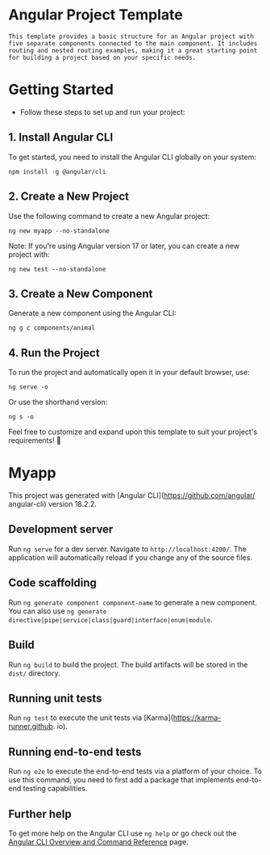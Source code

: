 # Angular Project Template

    This template provides a basic structure for an Angular project with 
    five separate components connected to the main component. It includes 
    routing and nested routing examples, making it a great starting point 
    for building a project based on your specific needs.

#  Getting Started
- Follow these steps to set up and run your project:

## 1. Install Angular CLI
To get started, you need to install the Angular CLI globally on your system:

    npm install -g @angular/cli

## 2. Create a New Project
Use the following command to create a new Angular project:

    ng new myapp --no-standalone
    
Note: If you're using Angular version 17 or later, you can create a new project with:

    ng new test --no-standalone

## 3. Create a New Component

Generate a new component using the Angular CLI:

    ng g c components/animal

## 4. Run the Project

To run the project and automatically open it in your default browser, use:

    ng serve -o

Or use the shorthand version:

    ng s -o

Feel free to customize and expand upon this template to suit your project's 
requirements! 🚀

# Myapp

This project was generated with [Angular CLI](https://github.com/angular/
angular-cli) version 18.2.2.

## Development server

Run `ng serve` for a dev server. Navigate to `http://localhost:4200/`. The 
application will automatically reload if you change any of the source files.

## Code scaffolding

Run `ng generate component component-name` to generate a new component. You can 
also use `ng generate directive|pipe|service|class|guard|interface|enum|module`.

## Build

Run `ng build` to build the project. The build artifacts will be stored in the 
`dist/` directory.

## Running unit tests

Run `ng test` to execute the unit tests via [Karma](https://karma-runner.github.
io).

## Running end-to-end tests

Run `ng e2e` to execute the end-to-end tests via a platform of your choice. To 
use this command, you need to first add a package that implements end-to-end 
testing capabilities.

## Further help

To get more help on the Angular CLI use `ng help` or go check out the [Angular 
CLI Overview and Command Reference](https://angular.dev/tools/cli) page.
